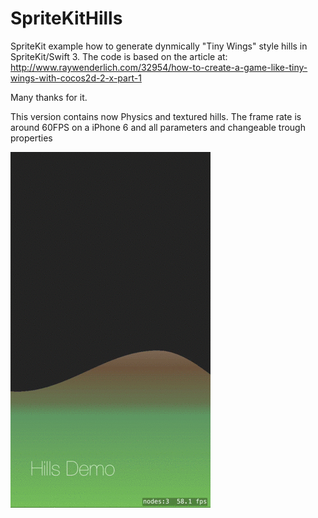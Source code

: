 # SpriteKitHills

SpriteKit example how to generate dynmically "Tiny Wings" style hills in SpriteKit/Swift 3.
The code is based on the article at:
http://www.raywenderlich.com/32954/how-to-create-a-game-like-tiny-wings-with-cocos2d-2-x-part-1

Many thanks for it.

This version contains now Physics and textured hills.
The frame rate is around 60FPS on a iPhone 6 and all parameters and changeable trough properties

![Example gif](/hills.gif)
